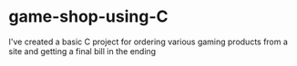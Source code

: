 # game-shop-using-C
I've created a basic C project for ordering various gaming products from a site and getting a final bill in the ending 
